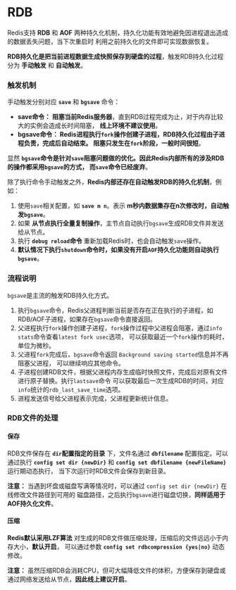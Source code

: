 RDB
===================================================================
Redis支持 **RDB** 和 **AOF** 两种持久化机制，持久化功能有效地避免因进程退出造成的数据丢失问题，当下次重启时
利用之前持久化的文件即可实现数据恢复。

**RDB持久化是把当前进程数据生成快照保存到硬盘的过程**，触发RDB持久化过程分为 **手动触发** 和 **自动触发**。

### 触发机制
手动触发分别对应 **`save`** 和 **`bgsave`** 命令：
+ **save命令：** **阻塞当前Redis服务器**，直到RDB过程完成为止，对于内存比较大的实例会造成长时间阻塞，
**线上环境不建议使用**。
+ **bgsave命令： Redis进程执行`fork`操作创建子进程，RDB持久化过程由子进程负责，完成后自动结束。
阻塞只发生在`fork`阶段，一般时间很短**。

显然 **`bgsave`命令是针对`save`阻塞问题做的优化。因此Redis内部所有的涉及RDB的操作都采用`bgsave`的方式，
而`save`命令已经废弃**。

除了执行命令手动触发之外，**Redis内部还存在自动触发RDB的持久化机制**，例如：
1. 使用`save`相关配置，如 **`save m n`**。表示 **m秒内数据集存在n次修改时，自动触发`bgsave`**。
2. 如果 **从节点执行全量复制操作**，主节点自动执行`bgsave`生成RDB文件并发送给从节点。
3. 执行 **`debug reload`命令** 重新加载Redis时，也会自动触发`save`操作。
4. **默认情况下执行`shutdown`命令时，如果没有开启`AOF`持久化功能则自动执行`bgsave`**。

### 流程说明
`bgsave`是主流的触发RDB持久化方式。
1. 执行`bgsave`命令，Redis父进程判断当前是否存在正在执行的子进程，如RDB/AOF子进程，如果存在`bgsave`命令直接返回。
2. 父进程执行`fork`操作创建子进程，`fork`操作过程中父进程会阻塞，通过`info stats`命令查看`latest fork usec`选项，
可以获取最近一个`fork`操作的耗时，单位为微秒。
3. 父进程`fork`完成后，`bgsave`命令返回 `Background saving started`信息并不再阻塞父进程，
可以继续响应其他命令。
4. 子进程创建RDB文件，根据父进程内存生成临时快照文件，完成后对原有文件进行原子替换。执行`lastsave`命令
可以获取最后一次生成RDB的时间，对应`info`统计的`rdb_last_save_time`选项。
5. 进程发送信号给父进程表示完成，父进程更新统计信息。

### RDB文件的处理
#### 保存
RDB文件保存在 **`dir`配置指定的目录** 下，文件名通过 **`dbfilename`** 配置指定。可以通过执行
**`config set dir {newDir}`** 和 **`config set dbfilename {newFileName}`** 运行期动态执行，
当下次运行时RDB文件会保存到新目录。

**注意：** 当遇到坏盘或磁盘写满等情况时，可以通过 `config set dir {newDir}` 在线修改文件路径到可用的
磁盘路径，之后执行`bgsave`进行磁盘切换，**同样适用于AOF持久化文件**。

#### 压缩
**Redis默认采用LZF算法** 对生成的RDB文件做压缩处理，压缩后的文件远远小于内存大小，**默认开启**，
可以通过参数 **`config set rdbcompression {yes|no}`** 动态修改。

**注意：** 虽然压缩RDB会消耗CPU，但可大幅降低文件的体积，方便保存到硬盘或通过网络发送给从节点，**因此线上建议开启**。

